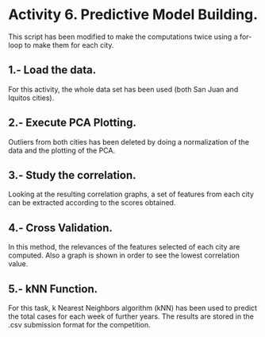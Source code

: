 # Activity 6. Predictive Model Building.
This script has been modified to make the computations twice using a for-loop to make them for each city.

## 1.- Load the data.
For this activity, the whole data set has been used (both San Juan and Iquitos cities).

## 2.- Execute PCA Plotting.
Outliers from both cities has been deleted by doing a normalization of the data and the plotting of the PCA.

## 3.- Study the correlation.
Looking at the resulting correlation graphs, a set of features from each city can be extracted according to the scores obtained.

## 4.- Cross Validation.
In this method, the relevances of the features selected of each city are computed. Also a graph is shown in order to see the 
lowest correlation value.

## 5.- kNN Function.
For this task, k Nearest Neighbors algorithm (kNN) has been used to predict the total cases for each week of further years.
The results are stored in the .csv submission format for the competition. 